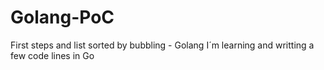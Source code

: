 # Golang-PoC
First steps and list sorted by bubbling - Golang
I´m learning and writting a few code lines in Go
